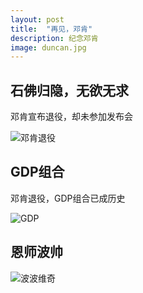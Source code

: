```yaml
---
layout: post
title:  "再见，邓肯"
description: 纪念邓肯
image: duncan.jpg 
---
```


## 石佛归隐，无欲无求 

邓肯宣布退役，却未参加发布会

![邓肯退役](http://sports.people.com.cn/NMediaFile/2016/0712/MAIN201607120804000481800635301.jpg)


## GDP组合

邓肯退役，GDP组合已成历史

![GDP](http://photocdn.sohu.com/20140404/Img397741738.jpg)

## 恩师波帅

![波波维奇](http://gb.cri.cn/mmsource/images/2014/09/23/sb2014092300028.jpg)

